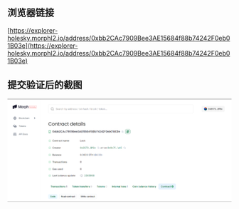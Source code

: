 ## 浏览器链接

[https://explorer-holesky.morphl2.io/address/0xbb2CAc7909Bee3AE15684f88b74242F0eb01B03e](https://explorer-holesky.morphl2.io/address/0xbb2CAc7909Bee3AE15684f88b74242F0eb01B03e)

## 提交验证后的截图

![verification](./verification.png)